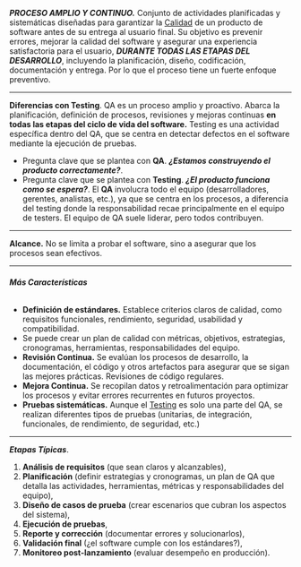 ***PROCESO AMPLIO Y CONTINUO.*** Conjunto de actividades planificadas y sistemáticas diseñadas para garantizar la [Calidad](../assets/Calidad.md) de un producto de software antes de su entrega al usuario final. 
Su objetivo es prevenir errores, mejorar la calidad del software y asegurar una experiencia satisfactoria para el usuario, ***DURANTE TODAS LAS ETAPAS DEL DESARROLLO***, incluyendo la planificación, diseño, codificación, documentación y entrega. Por lo que el proceso tiene un fuerte enfoque preventivo.
****
**Diferencias con Testing**. 
QA es un proceso amplio y proactivo. Abarca la planificación, definición de procesos, revisiones y mejoras continuas **en todas las etapas del ciclo de vida del software.**
Testing es una actividad específica dentro del QA, que se centra en detectar defectos en el software mediante la ejecución de pruebas. 
- Pregunta clave que se plantea con **QA**. ***¿Estamos construyendo el producto correctamente?***.
- Pregunta clave que se plantea con **Testing**. ***¿El producto funciona como se espera?***.
El **QA** involucra todo el equipo (desarrolladores, gerentes, analistas, etc.), ya que se centra en los procesos, a diferencia del testing donde la responsabilidad recae principalmente en el equipo de testers. 
El equipo de QA suele liderar, pero todos contribuyen.
****
**Alcance.** 
No se limita a probar el software, sino a asegurar que los procesos sean efectivos. 
****
###### **Más Características**
- **Definición de estándares.** Establece criterios claros de calidad, como requisitos funcionales, rendimiento, seguridad, usabilidad y compatibilidad. 
- Se puede crear un plan de calidad con métricas, objetivos, estrategias, cronogramas, herramientas, responsabilidades del equipo.
- **Revisión Continua.** Se evalúan los procesos de desarrollo, la documentación, el código y otros artefactos para asegurar que se sigan las mejores prácticas. Revisiones de código regulares.
- **Mejora Continua.** Se recopilan datos y retroalimentación para optimizar los procesos y evitar errores recurrentes en futuros proyectos.
- **Pruebas sistemáticas.** Aunque el [Testing](../assets/Testing.md) es solo una parte del QA, se realizan diferentes tipos de pruebas (unitarias, de integración, funcionales, de rendimiento, de seguridad, etc.)
****
***Etapas Típicas***. 
1. **Análisis de requisitos** (que sean claros y alcanzables), 
2. **Planificación** (definir estrategias y cronogramas, un plan de QA que detalla las actividades, herramientas, métricas y responsabilidades del equipo),
3. **Diseño de casos de prueba** (crear escenarios que cubran los aspectos del sistema), 
4. **Ejecución de pruebas**, 
5. **Reporte y corrección** (documentar errores y solucionarlos), 
6. **Validación final** (¿el software cumple con los estándares?), 
7. **Monitoreo post-lanzamiento** (evaluar desempeño en producción). 
